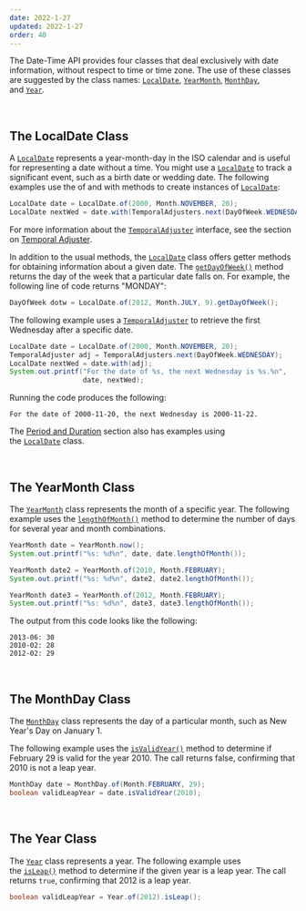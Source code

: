 ```yaml
---
date: 2022-1-27
updated: 2022-1-27
order: 40
---
```

The Date-Time API provides four classes that deal exclusively with date information, without respect to time or time zone. The use of these classes are suggested by the class names: [`LocalDate`](https://docs.oracle.com/en/java/javase/22/docs/api/java.base/java/time/LocalDate.html), [`YearMonth`](https://docs.oracle.com/en/java/javase/22/docs/api/java.base/java/time/YearMonth.html), [`MonthDay`](https://docs.oracle.com/en/java/javase/22/docs/api/java.base/java/time/MonthDay.html), and [`Year`](https://docs.oracle.com/en/java/javase/22/docs/api/java.base/java/time/Year.html).

 

## The LocalDate Class

A [`LocalDate`](https://docs.oracle.com/en/java/javase/22/docs/api/java.base/java/time/LocalDate.html) represents a year-month-day in the ISO calendar and is useful for representing a date without a time. You might use a [`LocalDate`](https://docs.oracle.com/en/java/javase/22/docs/api/java.base/java/time/LocalDate.html) to track a significant event, such as a birth date or wedding date. The following examples use the of and with methods to create instances of [`LocalDate`](https://docs.oracle.com/en/java/javase/22/docs/api/java.base/java/time/LocalDate.html):

```java
LocalDate date = LocalDate.of(2000, Month.NOVEMBER, 20);
LocalDate nextWed = date.with(TemporalAdjusters.next(DayOfWeek.WEDNESDAY));
```

For more information about the [`TemporalAdjuster`](https://docs.oracle.com/en/java/javase/22/docs/api/java.base/java/time/temporal/TemporalAdjuster.html) interface, see the section on [Temporal Adjuster](https://dev.java/learn/date-time/temporal/#temporal-adjusters).

In addition to the usual methods, the [`LocalDate`](https://docs.oracle.com/en/java/javase/22/docs/api/java.base/java/time/LocalDate.html) class offers getter methods for obtaining information about a given date. The [`getDayOfWeek()`](https://docs.oracle.com/en/java/javase/22/docs/api/java.base/java/time/LocalDate.html#getDayOfWeek()) method returns the day of the week that a particular date falls on. For example, the following line of code returns "MONDAY":

```java
DayOfWeek dotw = LocalDate.of(2012, Month.JULY, 9).getDayOfWeek();
```

The following example uses a [`TemporalAdjuster`](https://docs.oracle.com/en/java/javase/22/docs/api/java.base/java/time/temporal/TemporalAdjuster.html) to retrieve the first Wednesday after a specific date.

```java
LocalDate date = LocalDate.of(2000, Month.NOVEMBER, 20);
TemporalAdjuster adj = TemporalAdjusters.next(DayOfWeek.WEDNESDAY);
LocalDate nextWed = date.with(adj);
System.out.printf("For the date of %s, the next Wednesday is %s.%n",
                  date, nextWed);
```

Running the code produces the following:

```shell
For the date of 2000-11-20, the next Wednesday is 2000-11-22.
```

The [Period and Duration](https://dev.java/learn/date-time/period-duration/) section also has examples using the [`LocalDate`](https://docs.oracle.com/en/java/javase/22/docs/api/java.base/java/time/LocalDate.html) class.

 

## The YearMonth Class

The [`YearMonth`](https://docs.oracle.com/en/java/javase/22/docs/api/java.base/java/time/YearMonth.html) class represents the month of a specific year. The following example uses the [`lengthOfMonth()`](https://docs.oracle.com/en/java/javase/22/docs/api/java.base/java/time/YearMonth.html#lengthOfMonth()) method to determine the number of days for several year and month combinations.

```java
YearMonth date = YearMonth.now();
System.out.printf("%s: %d%n", date, date.lengthOfMonth());

YearMonth date2 = YearMonth.of(2010, Month.FEBRUARY);
System.out.printf("%s: %d%n", date2, date2.lengthOfMonth());

YearMonth date3 = YearMonth.of(2012, Month.FEBRUARY);
System.out.printf("%s: %d%n", date3, date3.lengthOfMonth());
```

The output from this code looks like the following:

```shell
2013-06: 30
2010-02: 28
2012-02: 29
```

 

## The MonthDay Class

The [`MonthDay`](https://docs.oracle.com/en/java/javase/22/docs/api/java.base/java/time/MonthDay.html) class represents the day of a particular month, such as New Year's Day on January 1.

The following example uses the [`isValidYear()`](https://docs.oracle.com/en/java/javase/22/docs/api/java.base/java/time/MonthDay.html#isValidYear(int)) method to determine if February 29 is valid for the year 2010. The call returns false, confirming that 2010 is not a leap year.

```java
MonthDay date = MonthDay.of(Month.FEBRUARY, 29);
boolean validLeapYear = date.isValidYear(2010);
```

 

## The Year Class

The [`Year`](https://docs.oracle.com/en/java/javase/22/docs/api/java.base/java/time/Year.html) class represents a year. The following example uses the [`isLeap()`](https://docs.oracle.com/en/java/javase/22/docs/api/java.base/java/time/Year.html#isLeap()) method to determine if the given year is a leap year. The call returns `true`, confirming that 2012 is a leap year.

```java
boolean validLeapYear = Year.of(2012).isLeap();
```
